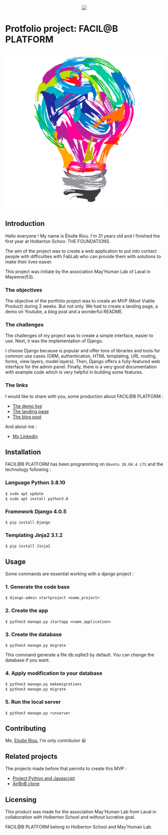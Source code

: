 <p align="center">
  <img src="https://camo.githubusercontent.com/2dec91e6bf9bc9cb3957f84ed9fe8e9a00dd6139eeeb04d3e2dae81977572059/68747470733a2f2f692e6962622e636f2f6e4d74525851522f486f6c626572746f6e2e706e67" />
</p>

# Protfolio project: FACIL@B PLATFORM

<p align="center">
  <img src="facilab/authentication/static/images/logo_facilab.png" />
</p>

## Introduction

Hello everyone ! My name is Élodie Riou. I'm 31 years old and I finished the first year
at Holberton Schoo: THE FOUNDATIONS. 

The aim of the project was to create a web application to put into contact people with
difficulties with FabLab who can provide them with solutions to make their lives easier.

This project was initiate by the association May’Human Lab of Laval in Mayenne(53).

### The objectives

The objective of the portfolio project was to create an MVP (Most Viable Product)
during 3 weeks. But not only. We had to create a landing page, a demo on Youtube,
a blog post and a wonderful README.

### The challenges

The challenges of my project was to create a simple interface, easier to use.
Next, it was the implementation of Django. 

I choose Django because is popular and offer tons of libraries and tools for common 
use cases (ORM, authentication, HTML templating, URL routing, forms, view layers, 
model layers). Then, Django offers a fully-featured web interface for the admin panel. 
Finally, there is a very good documentation with example code which is very helpful 
in building some features.

### The links

I would like to share with you, some production about FACIL@B PLATFORM :
* [The demo live](https://www.youtube.com/watch?v=1XBa0Ht_-Tg)
* [The landing page](https://elodieriou.github.io/)
* [The blog post](https://medium.com/@3685/foundations-holberton-school-portfolio-project-2dc121befe3)

And about me : 
* [My Linkedin](https://www.linkedin.com/in/%C3%A9lodie-riou-41a43aa8/)


## Installation

FACIL@B PLATFORM has been programming on ```Ubuntu 20.04.4 LTS``` and the 
technology following : 

### Language Python 3.8.10

```commandline
$ sudo apt update
$ sudo apt install python3.8
```

### Framework Django 4.0.5
```commandline
$ pip install Django
```

### Templating Jinja2 3.1.2
```commandline
$ pip install Jinja2
```

## Usage
Some commands are essential working with a django project :

### 1. Generate the code base
```commandline
$ django-admin startproject <name_project>
```

### 2. Create the app
```commandline
$ python3 manage.py startapp <name_application>
```

### 3. Create the database
```commandline
$ python3 manage.py migrate
```
This command generate a file db.sqlite3 by default. You can change the database if 
you want.


### 4. Apply modification to your database
```commandline
$ python3 manage.py makemigrations
$ python3 manage.py migrate
```


### 5. Run the local server
```commandline
$ python3 manage.py runserver
```

## Contributing

Me, [Elodie Riou](https://www.linkedin.com/in/%C3%A9lodie-riou-41a43aa8/), 
I'm only contributor 😃

## Related projects
The projects made before that permits to create this MVP :
* [Project Python and Javascript](https://github.com/elodieriou/holbertonschool-higher_level_programming)
* [AirBnB clone](https://github.com/elodieriou/AirBnB_clone_v4)

## Licensing

This product was made for the association May'Human Lab from Laval in collaboration 
with Holberton School and without lucrative goal.

FACIL@B PLATFORM belong to Holberton School and May'Human Lab.
